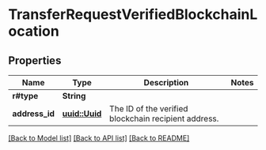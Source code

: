 # TransferRequestVerifiedBlockchainLocation

## Properties

Name | Type | Description | Notes
------------ | ------------- | ------------- | -------------
**r#type** | **String** |  | 
**address_id** | [**uuid::Uuid**](uuid::Uuid.md) | The ID of the verified blockchain recipient address. | 

[[Back to Model list]](../README.md#documentation-for-models) [[Back to API list]](../README.md#documentation-for-api-endpoints) [[Back to README]](../README.md)


